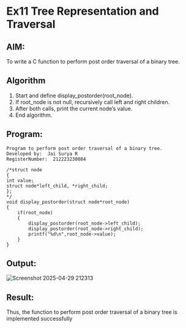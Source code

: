 # Ex11 Tree Representation and Traversal
## AIM:
To write a C function to perform post order traversal of a binary tree.

## Algorithm
1. Start and define display_postorder(root_node).
2. If root_node is not null, recursively call left and right children.
3. After both calls, print the current node’s value.
4. End algorithm.  

## Program:
```
Program to perform post order traversal of a binary tree.
Developed by:  Jai Surya R 
RegisterNumber:  212223230084

/*struct node
{
int value;
struct node*left_child, *right_child;
};
*/
void display_postorder(struct node*root_node)
{
    if(root_node)
    {
        display_postorder(root_node->left_child);
        display_postorder(root_node->right_child);
        printf("%d\n",root_node->value);
    }
}
```

## Output:
![Screenshot 2025-04-29 212313](https://github.com/user-attachments/assets/6bfabcd0-f056-47f5-8763-e1eda17a4682)




## Result:
Thus, the function to perform post order traversal of a binary tree is implemented successfully

